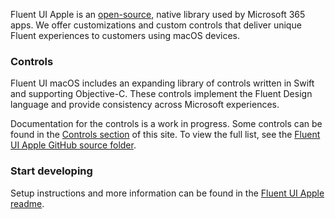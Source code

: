 Fluent UI Apple is an [open-source](https://github.com/microsoft/fluentui-apple), native library used by Microsoft 365 apps. We offer customizations and custom controls that deliver unique Fluent experiences to customers using macOS devices.

### Controls

Fluent UI macOS includes an expanding library of controls written in Swift and supporting Objective-C. These controls implement the Fluent Design language and provide consistency across Microsoft experiences.

Documentation for the controls is a work in progress. Some controls can be found in the <a href="#/controls/mac">Controls section</a> of this site. To view the full list, see the [Fluent UI Apple GitHub source folder](https://github.com/microsoft/fluentui-apple/tree/master/macos/FluentUI).

### Start developing

Setup instructions and more information can be found in the [Fluent UI Apple readme](https://github.com/microsoft/fluentui-apple/blob/master/README.md).
